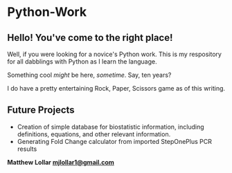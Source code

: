 # Python-Work
## Hello!  You've come to the right place!
Well, if you were looking for a novice's Python work.
This is my respository for all dabblings with Python as I learn the language.

Something cool *might* be here, *sometime*. Say, ten years?

I do have a pretty entertaining Rock, Paper, Scissors game as of this writing.

## Future Projects

  - Creation of simple database for biostatistic information, including definitions, equations, and other relevant information.
  - Generating Fold Change calculator from imported StepOnePlus PCR results
  
**Matthew Lollar    mjlollar1@gmail.com**

